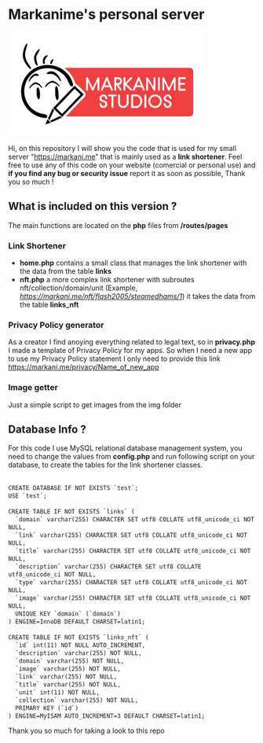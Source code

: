 # Markanime's personal server
![Markanime](/img/logo.png)

Hi, on this repository I will show you the code that is used for my small server "https://markani.me" that is mainly used as a **link shortener**. 
Feel free to use any of this code on your website (comercial or personal use) and **if you find any bug or security issue** report it as soon as possible, Thank you so much ! 

## What is included on this version ? 
The main functions are located on the **php** files from **/routes/pages**

### Link Shortener
* **home.php** contains a small class that manages the link shortener with the data from the table **links**
* **nft.php** a more complex link shortener with subroutes nft/collection/domain/unit (Example, *https://markani.me/nft/flash2005/steamedhams/1*) it takes the data from the table **links_nft**

### Privacy Policy generator
As a creator I find anoying everything related to legal text, so in **privacy.php** I made a template of Privacy Policy for my apps. 
So when I need a new app to use my Privacy Policy statement I only need to provide this link https://markani.me/privacy/Name_of_new_app

### Image getter
Just a simple script to get images from the img folder

## Database Info ? 
For this code I use MySQL relational database management system, you need to change the values from **config.php** and run following script on your database, to create the tables for the link shortener classes. 

```mysql

CREATE DATABASE IF NOT EXISTS `test`;
USE `test`;

CREATE TABLE IF NOT EXISTS `links` (
  `domain` varchar(255) CHARACTER SET utf8 COLLATE utf8_unicode_ci NOT NULL,
  `link` varchar(255) CHARACTER SET utf8 COLLATE utf8_unicode_ci NOT NULL,
  `title` varchar(255) CHARACTER SET utf8 COLLATE utf8_unicode_ci NOT NULL,
  `description` varchar(255) CHARACTER SET utf8 COLLATE utf8_unicode_ci NOT NULL,
  `type` varchar(255) CHARACTER SET utf8 COLLATE utf8_unicode_ci NOT NULL,
  `image` varchar(255) CHARACTER SET utf8 COLLATE utf8_unicode_ci NOT NULL,
  UNIQUE KEY `domain` (`domain`)
) ENGINE=InnoDB DEFAULT CHARSET=latin1;

CREATE TABLE IF NOT EXISTS `links_nft` (
  `id` int(11) NOT NULL AUTO_INCREMENT,
  `description` varchar(255) NOT NULL,
  `domain` varchar(255) NOT NULL,
  `image` varchar(255) NOT NULL,
  `link` varchar(255) NOT NULL,
  `title` varchar(255) NOT NULL,
  `unit` int(11) NOT NULL,
  `collection` varchar(255) NOT NULL,
  PRIMARY KEY (`id`)
) ENGINE=MyISAM AUTO_INCREMENT=3 DEFAULT CHARSET=latin1;

```

Thank you so much for taking a look to this repo